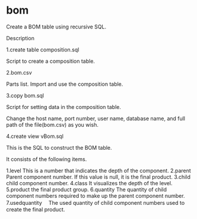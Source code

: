 # bom
Create a BOM table using recursive SQL.

Description

1.create table composition.sql

Script to create a composition table.
 
2.bom.csv

Parts list. Import and use the composition table.

3.copy bom.sql

Script for setting data in the composition table.

Change the host name, port number, user name, database name, and full path of the file(bom.csv) as you wish.

4.create view vBom.sql

This is the SQL to construct the BOM table.

It consists of the following items.
  
  1.level
    This is a number that indicates the depth of the component.
  2.parent
    Parent component number. If this value is null, it is the final product.
  3.child
    child component number. 
  4.class
    It visualizes the depth of the level.
  5.product
    the final product group.
  6.quantity
    The quantity of child component numbers required to make up the parent component number.
  7.usedquantity
  　The used quantity of child component numbers used to create the final product.


  
  
